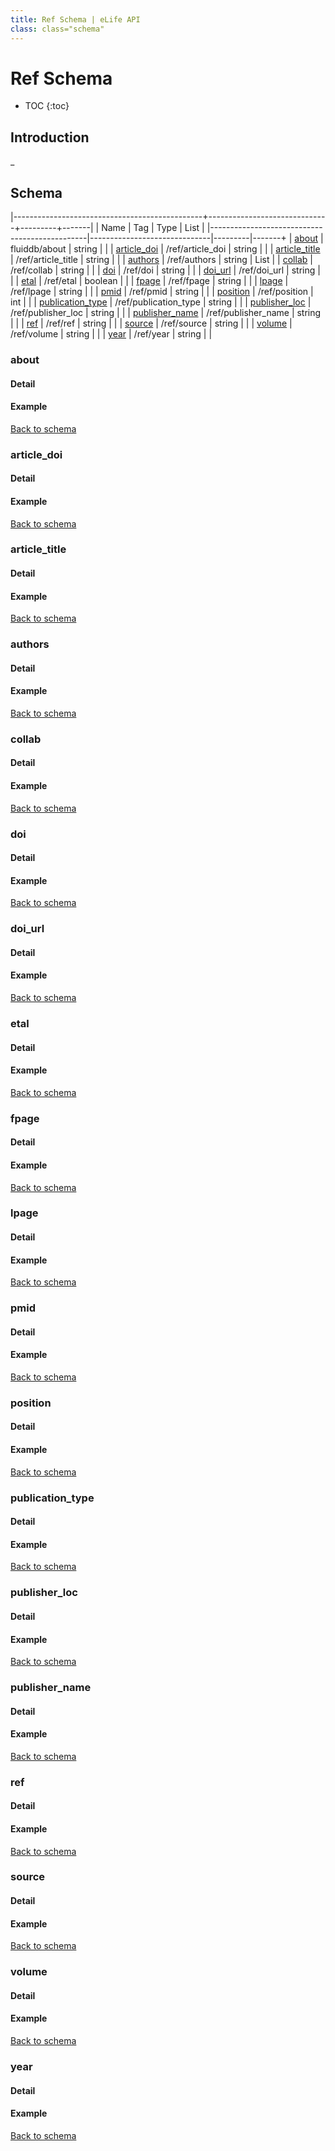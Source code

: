 ```yaml
---
title: Ref Schema | eLife API
class: class="schema"
---
```


# Ref Schema

* TOC
{:toc}

## Introduction

_

## Schema

|-----------------------------------------------+------------------------------+---------+-------|
| Name                                          | Tag                          | Type    | List  |
|-----------------------------------------------|------------------------------|---------|-------+
| [about](#about)                               | fluiddb/about                | string  |       |
| [article_doi](#abstract)                      | /ref/article_doi             | string  |       |
| [article_title](#articletitle)                | /ref/article_title           | string  |       |
| [authors](#authors)                           | /ref/authors                 | string  | List  |
| [collab](#collab)                             | /ref/collab                  | string  |       |
| [doi](#doi)                                   | /ref/doi                     | string  |       |
| [doi_url](#doiurl)                            | /ref/doi_url                 | string  |       |
| [etal](#etal)                                 | /ref/etal                    | boolean |       |
| [fpage](#fpage)                               | /ref/fpage                   | string  |       |
| [lpage](#lpage)                               | /ref/lpage                   | string  |       |
| [pmid](#pmid)                                 | /ref/pmid                    | string  |       |
| [position](#position)                         | /ref/position                | int     |       |
| [publication_type](#publicationtype)          | /ref/publication_type        | string  |       |
| [publisher_loc](#publisherloc)                | /ref/publisher_loc           | string  |       |
| [publisher_name](#publishername)              | /ref/publisher_name          | string  |       |
| [ref](#ref)                                   | /ref/ref                     | string  |       |
| [source](#source)                             | /ref/source                  | string  |       |
| [volume](#volume)                             | /ref/volume                  | string  |       |
| [year](#year)                                 | /ref/year                    | string  |       |



### about

#### Detail



#### Example



[Back to schema](#schema)




### article_doi

#### Detail



#### Example



[Back to schema](#schema)




### article_title

#### Detail



#### Example



[Back to schema](#schema)




### authors

#### Detail



#### Example



[Back to schema](#schema)




### collab

#### Detail



#### Example



[Back to schema](#schema)




### doi

#### Detail



#### Example



[Back to schema](#schema)




### doi_url

#### Detail



#### Example



[Back to schema](#schema)




### etal

#### Detail



#### Example



[Back to schema](#schema)




### fpage

#### Detail



#### Example



[Back to schema](#schema)




### lpage

#### Detail



#### Example



[Back to schema](#schema)




### pmid

#### Detail



#### Example



[Back to schema](#schema)




### position

#### Detail



#### Example



[Back to schema](#schema)




### publication_type

#### Detail



#### Example



[Back to schema](#schema)




### publisher_loc

#### Detail



#### Example



[Back to schema](#schema)




### publisher_name

#### Detail



#### Example



[Back to schema](#schema)




### ref

#### Detail



#### Example



[Back to schema](#schema)




### source

#### Detail



#### Example



[Back to schema](#schema)




### volume

#### Detail



#### Example



[Back to schema](#schema)




### year

#### Detail



#### Example



[Back to schema](#schema)


  